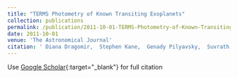 ```yaml
---
title: "TERMS Photometry of Known Transiting Exoplanets"
collection: publications
permalink: /publication/2011-10-01-TERMS-Photometry-of-Known-Transiting-Exoplanets
date: 2011-10-01
venue: 'The Astronomical Journal'
citation: ' Diana Dragomir,  Stephen Kane,  Genady Pilyavsky,  Suvrath Mahadevan,  David Ciardi,  J. Gazak,  Dawn Gelino,  Alan Payne,  Markus Rabus,  Solange Ramirez,  Kaspar von Braun,  Jason Wright,  Pamela Wyatt, &quot;TERMS Photometry of Known Transiting Exoplanets.&quot; The Astronomical Journal, 2011.'
---
```

Use [Google Scholar](https://scholar.google.com/scholar?q=TERMS+Photometry+of+Known+Transiting+Exoplanets){:target="_blank"} for full citation